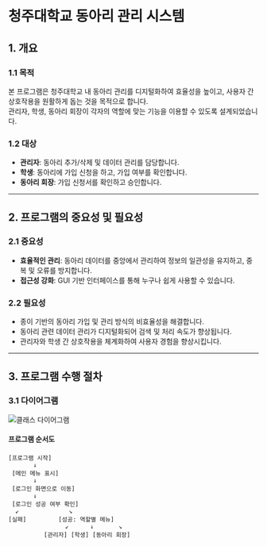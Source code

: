 # 청주대학교 동아리 관리 시스템

## 1. 개요

### 1.1 목적
본 프로그램은 청주대학교 내 동아리 관리를 디지털화하여 효율성을 높이고, 사용자 간 상호작용을 원활하게 돕는 것을 목적으로 합니다.  
관리자, 학생, 동아리 회장이 각자의 역할에 맞는 기능을 이용할 수 있도록 설계되었습니다.

### 1.2 대상
- **관리자**: 동아리 추가/삭제 및 데이터 관리를 담당합니다.
- **학생**: 동아리에 가입 신청을 하고, 가입 여부를 확인합니다.
- **동아리 회장**: 가입 신청서를 확인하고 승인합니다.

---

## 2. 프로그램의 중요성 및 필요성

### 2.1 중요성
- **효율적인 관리**: 동아리 데이터를 중앙에서 관리하여 정보의 일관성을 유지하고, 중복 및 오류를 방지합니다.
- **접근성 강화**: GUI 기반 인터페이스를 통해 누구나 쉽게 사용할 수 있습니다.

### 2.2 필요성
- 종이 기반의 동아리 가입 및 관리 방식의 비효율성을 해결합니다.
- 동아리 관련 데이터 관리가 디지털화되어 검색 및 처리 속도가 향상됩니다.
- 관리자와 학생 간 상호작용을 체계화하여 사용자 경험을 향상시킵니다.

---

## 3. 프로그램 수행 절차

### 3.1 다이어그램
![클래스 다이어그램](./ClubManagemantSysyem.drawio.png)

#### **프로그램 순서도**
```plaintext
[프로그램 시작]
       ↓
 [메인 메뉴 표시]
       ↓
 [로그인 화면으로 이동]
       ↓
 [로그인 성공 여부 확인]
  ↙              ↘
[실패]         [성공: 역할별 메뉴]
                ↙      ↓       ↘
          [관리자] [학생] [동아리 회장]

